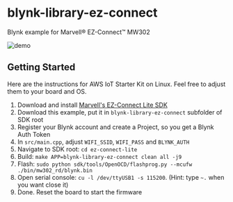 # blynk-library-ez-connect
Blynk example for Marvell® EZ-Connect™ MW302

![demo](https://github.com/vshymanskyy/blynk-library-ez-connect/raw/master/demo.png)

## Getting Started

Here are the instructions for AWS IoT Starter Kit on Linux. Feel free to adjust them to your board and OS.

1. Download and install [Marvell's EZ-Connect Lite SDK](https://github.com/marvell-iot/ez-connect-lite)
2. Download this example, put it in `blynk-library-ez-connect` subfolder of SDK root
3. Register your Blynk account and create a Project, so you get a Blynk Auth Token
2. In `src/main.cpp`, adjust `WIFI_SSID`, `WIFI_PASS` and `BLYNK_AUTH`
2. Navigate to SDK root: `cd ez-connect-lite`
4. Build: `make APP=blynk-library-ez-connect clean all -j9`
5. Flash: `sudo python sdk/tools/OpenOCD/flashprog.py --mcufw ./bin/mw302_rd/blynk.bin`
6. Open serial console: `cu -l /dev/ttyUSB1 -s 115200`. (Hint: type `~.` when you want close it)
7. Done. Reset the board to start the firmware
